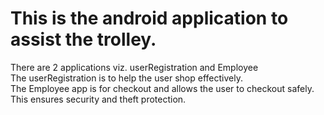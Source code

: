 # This is the android application to assist the trolley.</br>

There are 2 applications viz. userRegistration and Employee</br>
The userRegistration is to help the user shop effectively.</br>
The Employee app is for checkout and allows the user to checkout safely. This ensures security and theft protection.


